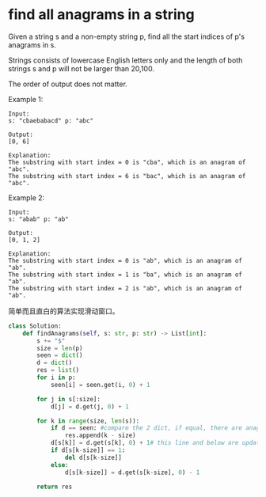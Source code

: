 # find all anagrams in a string

Given a string s and a non-empty string p, find all the start indices of p's anagrams in s.

Strings consists of lowercase English letters only and the length of both strings s and p will not be larger than 20,100.

The order of output does not matter.

Example 1:
```
Input:
s: "cbaebabacd" p: "abc"

Output:
[0, 6]

Explanation:
The substring with start index = 0 is "cba", which is an anagram of "abc".
The substring with start index = 6 is "bac", which is an anagram of "abc".
```
Example 2:
```
Input:
s: "abab" p: "ab"

Output:
[0, 1, 2]

Explanation:
The substring with start index = 0 is "ab", which is an anagram of "ab".
The substring with start index = 1 is "ba", which is an anagram of "ab".
The substring with start index = 2 is "ab", which is an anagram of "ab".
```

简单而且直白的算法实现滑动窗口。

```python
class Solution:
    def findAnagrams(self, s: str, p: str) -> List[int]:
        s += "$"
        size = len(p)
        seen = dict()
        d = dict()
        res = list()
        for i in p:
            seen[i] = seen.get(i, 0) + 1

        for j in s[:size]:
            d[j] = d.get(j, 0) + 1

        for k in range(size, len(s)):
            if d == seen: #compare the 2 dict, if equal, there are anagram
                res.append(k - size)
            d[s[k]] = d.get(s[k], 0) + 1# this line and below are update the dict, make it as sliding window..
            if d[s[k-size]] == 1:
                del d[s[k-size]]
            else:
                d[s[k-size]] = d.get(s[k-size], 0) - 1

        return res
```
